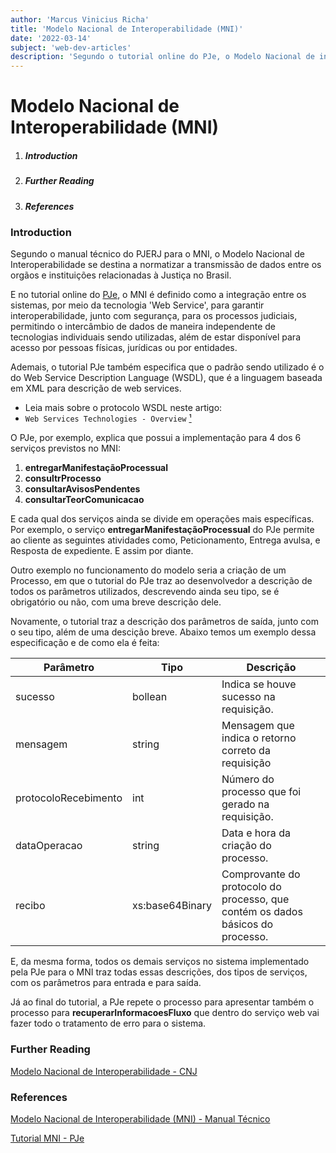 ```yaml
---
author: 'Marcus Vinicius Richa'
title: 'Modelo Nacional de Interoperabilidade (MNI)'
date: '2022-03-14'
subject: 'web-dev-articles'
description: 'Segundo o tutorial online do PJe, o Modelo Nacional de interoperabilidade (MNI) é definido como a integração entre os sistemas, por meio da tecnologia Web Service, para garantir interoperabilidade, junto com segurança, para os processos judiciais, permitindo o intercâmbio de dados de maneira independente de tecnologias individuais sendo utilizadas, além de estar disponível para acesso por pessoas físicas, jurídicas ou por entidades.'
---
```


# Modelo Nacional de Interoperabilidade (MNI)

1. ##### Introduction
2. ##### Further Reading
3. ##### References

### Introduction
 
Segundo o manual técnico do PJERJ para o MNI, o Modelo Nacional de Interoperabilidade se destina a normatizar a transmissão de dados entre os orgãos e instituições relacionadas à Justiça no Brasil. 

E no tutorial online do [PJe](https://www.pje.jus.br/wiki/index.php/Tutorial_MNI), o MNI é definido como a integração entre os sistemas, por meio da tecnologia 'Web Service', para garantir interoperabilidade, junto com segurança, para os processos judiciais, permitindo o intercâmbio de dados de maneira independente de tecnologias individuais sendo utilizadas, além de estar disponível para acesso por pessoas físicas, jurídicas ou por entidades.


Ademais, o tutorial PJe também especifica que o padrão sendo utilizado é o do Web Service Description Language (WSDL), que é a linguagem baseada em XML para descrição de web services.   

- Leia mais sobre o protocolo WSDL neste artigo:
- `Web Services Technologies - Overview` [¹]


O PJe, por exemplo, explica que possui a implementação para 4 dos 6 serviços previstos no MNI:

1. **entregarManifestaçãoProcessual**
2. **consultrProcesso**
3. **consultarAvisosPendentes**
4. **consultarTeorComunicacao**


E cada qual dos serviços ainda se divide em operações mais específicas. Por exemplo, o serviço **entregarManifestaçãoProcessual** do PJe permite ao cliente as seguintes atividades como, Peticionamento, Entrega avulsa, e Resposta de expediente. E assim por diante.


Outro exemplo no funcionamento do modelo seria a criação de um Processo, em que o tutorial do PJe traz ao desenvolvedor a descrição de todos os parâmetros utilizados, descrevendo ainda seu tipo, se é obrigatório ou não, com uma breve descrição dele.

Novamente, o tutorial traz a descrição dos parâmetros de saída, junto com o seu tipo, além de uma descição breve. Abaixo temos um exemplo dessa especificação e de como ela é feita:

| Parâmetro  | Tipo | Descrição |   
| --------------  | ------ | ------------- |   
| sucesso     | bollean  |  	Indica se houve sucesso na requisição. |   
| mensagem | string  | Mensagem que indica o retorno correto da requisição |   
| protocoloRecebimento  | int | Número do processo que foi gerado na requisição. |    
| dataOperacao | string | Data e hora da criação do processo. |   
| recibo | xs:base64Binary| Comprovante do protocolo do processo, que contém os dados básicos do processo. |   


E, da mesma forma, todos os demais serviços no sistema implementado pela PJe para o MNI traz todas essas descrições, dos tipos de serviços, com os parâmetros para entrada e para saída.


Já ao final do tutorial, a PJe repete o processo para apresentar também o processo para **recuperarInformacoesFluxo** que dentro do serviço web vai fazer todo o tratamento de erro para o sistema.


### Further Reading

[Modelo Nacional de Interoperabilidade - CNJ](https://www.cnj.jus.br/tecnologia-da-informacao-e-comunicacao/comite-nacional-de-gestao-de-tecnologia-da-informacao-e-comunicacao-do-poder-judiciario/modelo-nacional-de-interoperabilidade/)

### References

[Modelo Nacional de Interoperabilidade (MNI) - Manual Técnico](http://www.tjrj.jus.br/web/guest/intrav2/manuais/manuais/manuais-e-videos-publicos/mni-modelo-nacional-de-interoperabilidade)

[Tutorial MNI - PJe](https://www.pje.jus.br/wiki/index.php/Tutorial_MNI)


[¹]:web-services-technologies-overview-2022-03-11


